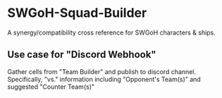 # SWGoH-Squad-Builder
A synergy/compatibility cross reference for SWGoH characters &amp; ships.

## Use case for "Discord Webhook"
Gather cells from "Team Builder" and publish to discord channel.  Specifically, "vs." information including "Opponent's Team(s)" and suggested "Counter Team(s)"
